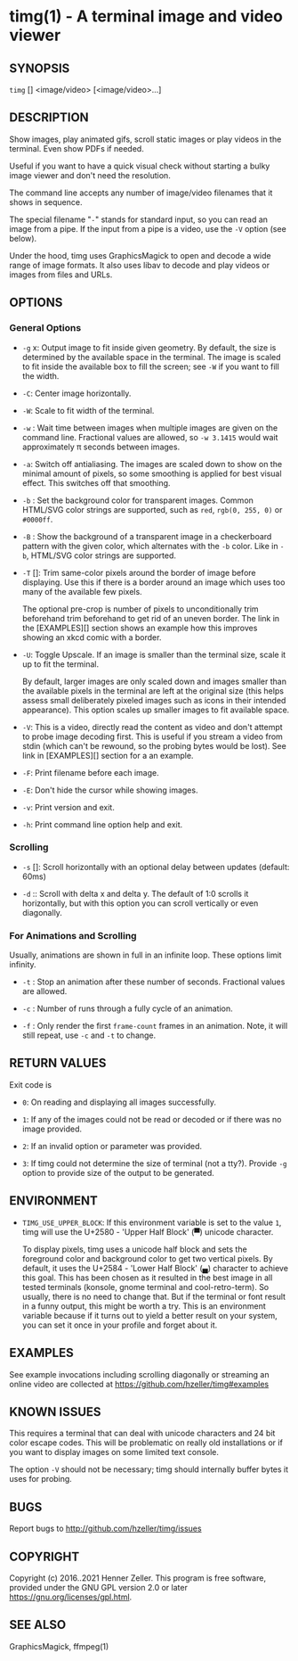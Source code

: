 timg(1) - A terminal image and video viewer
============================================

## SYNOPSIS

  `timg` [<options>] <image/video> [<image/video>...]

## DESCRIPTION

Show images, play animated gifs, scroll static images or play videos in the
terminal. Even show PDFs if needed.

Useful if you want to have a quick visual check without starting a
bulky image viewer and don't need the resolution.

The command line accepts any number of image/video filenames that it shows
in sequence.

The special filename "`-`" stands for standard input, so you can read
an image from a pipe. If the input from a pipe is a video, use the `-V` option
(see below).

Under the hood, timg uses GraphicsMagick to open and decode a wide
range of image formats. It also uses libav to decode and play videos or images
from files and URLs.

## OPTIONS

### General Options
  * `-g` <width>x<height>:
     Output image to fit inside given geometry. By default, the size is
     determined by the available space in the terminal.
     The image is scaled to fit inside the available box to fill the
     screen; see `-W` if you want to fill the width.

  * `-C`:
    Center image horizontally.

  * `-W`:
    Scale to fit width of the terminal.

  * `-w` <seconds>:
    Wait time between images when multiple images are given on the command
    line. Fractional values are allowed, so `-w 3.1415` would wait approximately
    π seconds between images.

  * `-a`:
    Switch off antialiasing. The images are scaled down to show on the
    minimal amount of pixels, so some smoothing is applied for best visual
    effect. This switches off that smoothing.

  * `-b` <background-color>:
    Set the background color for transparent images. Common HTML/SVG color
    strings are supported, such as `red`, `rgb(0, 255, 0)` or `#0000ff`.

  * `-B` <checkerboard-other-color>:
    Show the background of a transparent image in a checkerboard pattern with
    the given color, which alternates with the `-b` color.
    Like in `-b`, HTML/SVG color strings are supported.

  * `-T` [<pre-crop>]:
    Trim same-color pixels around the border of image before displaying. Use
    this if there is a border around an image which uses too many of the
    available few pixels.

    The optional pre-crop is number of pixels to unconditionally trim
    beforehand trim beforehand to get rid of an uneven border. The
    link in the [EXAMPLES][] section shows an example how this improves
    showing an xkcd comic with a border.

  * `-U`:
    Toggle Upscale. If an image is smaller than the terminal size, scale
    it up to fit the terminal.

    By default, larger images are only scaled down and images smaller than the
    available pixels in the terminal are left at the original size (this
    helps assess small deliberately pixeled images such as icons in their
    intended appearance). This option scales up smaller images to fit available
    space.

  * `-V`:
    This is a video, directly read the content as video and don't attempt to
    probe image decoding first. This is useful if you stream a video from
    stdin (which can't be rewound, so the probing bytes would be lost).
    See link in [EXAMPLES][] section for a an example.

  * `-F`:
    Print filename before each image.

  * `-E`:
    Don't hide the cursor while showing images.

  * `-v`:
    Print version and exit.

  * `-h`:
    Print command line option help and exit.

### Scrolling

  * `-s` [<ms>]:
    Scroll horizontally with an optional delay between updates (default: 60ms)

  * `-d` <dx>\:<dy>:
    Scroll with delta x and delta y. The default of 1:0 scrolls it horizontally,
    but with this option you can scroll vertically or even diagonally.

### For Animations and Scrolling

Usually, animations are shown in full in an infinite loop. These options
limit infinity.

  * `-t` <seconds>:
   Stop an animation after these number of seconds.
   Fractional values are allowed.

  * `-c` <cycle-count>:
    Number of runs through a fully cycle of an animation.

  * `-f` <frame-count>:
    Only render the first `frame-count` frames in an animation. Note, it will
    still repeat, use `-c` and `-t` to change.

## RETURN VALUES

Exit code is

  * `0`:
    On reading and displaying all images successfully.

  * `1`:
    If any of the images could not be read or decoded or if there was no
    image provided.

  * `2`:
    If an invalid option or parameter was provided.

  * `3`:
    If timg could not determine the size of terminal (not a tty?). Provide
    `-g` option to provide size of the output to be generated.


## ENVIRONMENT

  * `TIMG_USE_UPPER_BLOCK`:
     If this environment variable is set to the value `1`, timg will use the
     U+2580 - 'Upper Half Block' (▀) unicode character.

    To display pixels, timg uses a unicode half block and sets the foreground
    color and background color to get two vertical pixels. By default, it uses
    the U+2584 - 'Lower Half Block' (▄) character to achieve this goal. This
    has been chosen as it resulted in the best image in all tested terminals
    (konsole, gnome terminal and cool-retro-term). So usually, there is no
    need to change that. But if the terminal or font result in a funny output,
    this might be worth a try. This is an environment variable because if it
    turns out to yield a better result on your system, you can set it once
    in your profile and forget about it.

## EXAMPLES

See example invocations including scrolling diagonally or streaming an
online video are collected at <https://github.com/hzeller/timg#examples>

## KNOWN ISSUES

This requires a terminal that can deal with unicode characters and 24 bit
color escape codes. This will be problematic on really old installations or
if you want to display images on some limited text console.

The option `-V` should not be necessary; timg should internally buffer bytes
it uses for probing.

## BUGS

Report bugs to <http://github.com/hzeller/timg/issues>

## COPYRIGHT

Copyright (c) 2016..2021 Henner Zeller. This program is free software,
provided under the GNU GPL version 2.0 or later
<https://gnu.org/licenses/gpl.html>.

## SEE ALSO

GraphicsMagick, ffmpeg(1)
